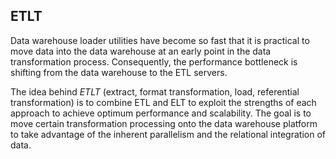 ##  ETLT

Data warehouse loader utilities have become so fast that it is practical to move data into the data warehouse at an early point in the data transformation process.  Consequently, the performance bottleneck is shifting from the data warehouse to the ETL servers.

The idea behind *ETLT* (extract,  format transformation, load, referential transformation) is to combine ETL and ELT to exploit the strengths of each approach to achieve optimum performance and scalability. The goal is to move certain transformation processing onto the data warehouse platform to take advantage of the inherent parallelism and the relational integration of data.
